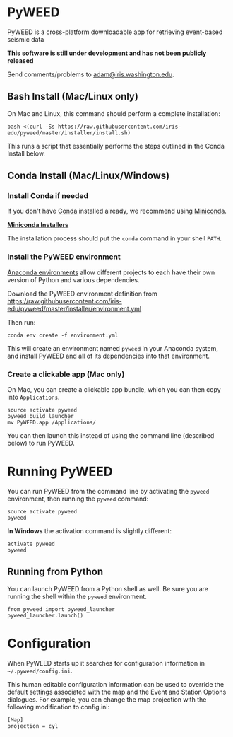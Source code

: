 # PyWEED

PyWEED is a cross-platform downloadable app for retrieving event-based seismic data

__This software is still under development and has not been publicly released__

Send comments/problems to adam@iris.washington.edu.

## Bash Install (Mac/Linux only)

On Mac and Linux, this command should perform a complete installation:

```
bash <(curl -Ss https://raw.githubusercontent.com/iris-edu/pyweed/master/installer/install.sh)
```

This runs a script that essentially performs the steps outlined in the Conda Install below.

## Conda Install (Mac/Linux/Windows)

### Install Conda if needed

If you don't have [Conda](https://conda.io/docs/) installed already, we recommend using [Miniconda](https://conda.io/miniconda.html).

__[Miniconda Installers](https://conda.io/miniconda.html)__

The installation process should put the `conda` command in your shell `PATH`.

### Install the PyWEED environment

[Anaconda environments](https://conda.io/docs/using/envs.html) allow different projects to each have their own
version of Python and various dependencies.

Download the PyWEED environment definition from https://raw.githubusercontent.com/iris-edu/pyweed/master/installer/environment.yml

Then run:

`conda env create -f environment.yml`

This will create an environment named `pyweed` in your Anaconda system, and install PyWEED and all of its dependencies
into that environment.

### Create a clickable app (Mac only)

On Mac, you can create a clickable app bundle, which you can then copy into `Applications`.

```
source activate pyweed
pyweed_build_launcher
mv PyWEED.app /Applications/
```

You can then launch this instead of using the command line (described below) to run PyWEED.

# Running PyWEED

You can run PyWEED from the command line by activating the `pyweed` environment, then running the `pyweed` command:

```
source activate pyweed
pyweed
```

__In Windows__ the activation command is slightly different:

```
activate pyweed
pyweed
```

## Running from Python

You can launch PyWEED from a Python shell as well. Be sure you are running the shell within the `pyweed` environment.

```
from pyweed import pyweed_launcher
pyweed_launcher.launch()
```

# Configuration

When PyWEED starts up it searches for configuration information in `~/.pyweed/config.ini`.

This human editable configuration information can be used to override the default settings
associated with the map and the Event and Station Options dialogues. For example, you can
change the map projection with the following modification to config.ini:

```
[Map]
projection = cyl
```
